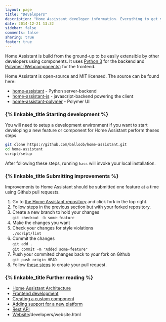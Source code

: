 ```yaml
---
layout: page
title: "Developers"
description: "Home Assistant developer information. Everything to get you started"
date: 2014-12-21 13:32
sidebar: false
comments: false
sharing: true
footer: true
---
```


Home Assistant is build from the ground-up to be easily extensible by other developers using components. It uses [Python 3](https://www.python.org/) for the backend and [Polymer (Webcomponents)](https://www.polymer-project.org/) for the frontend.

Home Assistant is open-source and MIT licensed. The source can be found here:

 - [home-assistant](https://github.com/balloob/home-assistant) - Python server-backend
 - [home-assistant-js](https://github.com/balloob/home-assistant-js) - javascript-backend powering the client
 - [home-assistant-polymer](https://github.com/balloob/home-assistant-polymer) - Polymer UI

### {% linkable_title Starting development %}

You will need to setup a development environment if you want to start developing a new feature or component for Home Assistant perform theses steps

```bash
git clone https://github.com/balloob/home-assistant.git
cd home-assistant
script/setup
```

After following these steps, running `hass` will invoke your local installation.

### {% linkable_title Submitting improvements %}

Improvements to Home Assistant should be submitted one feature at a time using Github pull
requests.

 1. Go to [the Home Assistant repository](https://github.com/balloob/home-assistant) and click fork in the top right.
 2. Follow steps in the previous section but with your forked repository.
 3. Create a new branch to hold your changes<br>
    `git checkout -b some-feature`
 4. Make the changes you want
 5. Check your changes for style violations<br>
    `./script/lint`
 6. Commit the changes<br>
    `git add .`<br>
    `git commit -m "Added some-feature"`
 7. Push your commited changes back to your fork on Github<br>
    `git push origin HEAD`
 8. Follow [these steps](https://help.github.com/articles/creating-a-pull-request/) to create your
    pull request.

### {% linkable_title Further reading %}

- [Home Assistant Architecture](/developers/architecture.html)
- [Frontend development](/developers/frontend.html)
- [Creating a custom component](/developers/creating_components.html)
- [Adding support for a new platform](/developers/add_new_platform.html)
- [Rest API](/developers/api.html)
- [Website]()/developers/website.html

